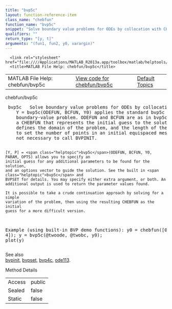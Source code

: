 ```yaml
---
title: "bvp5c"
layout: function-reference-item
class_name: "chebfun"
function_name: "bvp5c"
snippet: "Solve boundary value problems for ODEs by collocation with CHEBFUN."
qualifiers: ""
return_type: "[y, t]"
arguments: "(fun1, fun2, y0, varargin)"
---
```


<html>
   <head>
      <meta http-equiv="Content-Type" content="text/html; charset=utf-8">
   
      <link rel="stylesheet" href="file:////Applications/MATLAB_R2013a.app/toolbox/matlab/helptools/private/helpwin.css">
      <title>MATLAB File Help: chebfun/bvp5c</title>
   </head>
   <body>
      <!--Single-page help-->
      <table border="0" cellspacing="0" width="100%">
         <tr class="subheader">
            <td class="headertitle">MATLAB File Help: chebfun/bvp5c</td>
            <td class="subheader-left"><a href="matlab:edit chebfun/bvp5c">View code for chebfun/bvp5c</a></td>
            <td class="subheader-right"><a href="matlab:helpwin">Default Topics</a></td>
         </tr>
      </table>
      <div class="title">chebfun/bvp5c</div>
      <div class="helptext"><pre><!--helptext --> <span class="helptopic">bvp5c</span>   Solve boundary value problems for ODEs by collocation with CHEBFUN.
    Y = <span class="helptopic">bvp5c</span>(ODEFUN, BCFUN, Y0) applies the standard <span class="helptopic">bvp5c</span> method to solve a
    boundary-value problem. ODEFUN and BCFUN are as in <span class="helptopic">bvp5c</span>. The Y0 argument is
    a CHEBFUN that represents the initial guess to the solution Y. Its domain
    defines the domain of the problem, and the length of the CHEBFUN Y0 is used
    to set the number of points in an initial equispaced mesh. Note that it is
    not necessary to call BVPINIT.
 
    [Y, P] = <span class="helptopic">bvp5c</span>(ODEFUN, BCFUN, Y0, PARAM, OPTS) allows you to specify an
    initial guess for any additional parameters to be found for the solution,
    and an options vector to guide the solution. See the built in <span class="helptopic">bvp5c</span> and
    BVPSET for details. You may specify either extra argument, or both. An
    additional output is used to return the parameter values found.
 
    It is possible to take a crude continuation approach by solving for a simple
    variation of the problem, then using the resulting CHEBFUN as the initial
    guess for a more difficult version.
 
  Example (using built-in BVP demo functions):
    y0 = chebfun([0, 0], [0, 4]);
    y = bvp5c(@twoode, @twobc, y0);
    plot(y)</pre></div><!--after help --><!--seeAlso--><div class="footerlinktitle">See also</div><div class="footerlink"> <a href="matlab:helpwin bvpinit">bvpinit</a>, <a href="matlab:helpwin bvpset">bvpset</a>, <a href="matlab:helpwin chebfun/bvp4c">bvp4c</a>, <a href="matlab:helpwin chebfun.ode113">ode113</a>.
</div>
      <!--Method-->
      <div class="sectiontitle">Method Details</div>
      <table class="class-details">
         <tr>
            <td class="class-detail-label">Access</td>
            <td>public</td>
         </tr>
         <tr>
            <td class="class-detail-label">Sealed</td>
            <td>false</td>
         </tr>
         <tr>
            <td class="class-detail-label">Static</td>
            <td>false</td>
         </tr>
      </table>
   </body>
</html>
